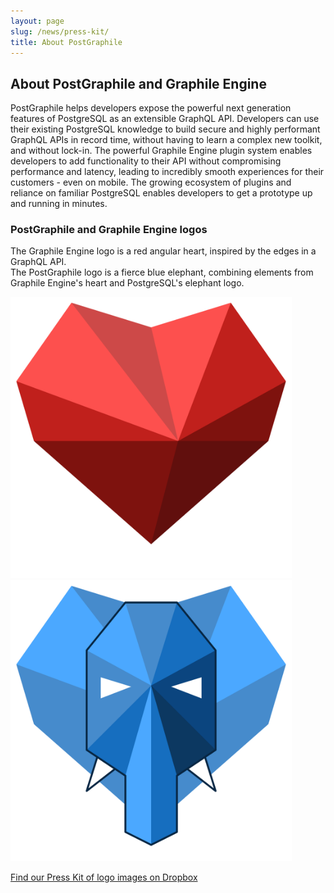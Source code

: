 ```yaml
---
layout: page
slug: /news/press-kit/
title: About PostGraphile
---
```


## About PostGraphile and Graphile Engine

PostGraphile helps developers expose the powerful next generation features of PostgreSQL as an extensible GraphQL API. Developers can use their existing PostgreSQL knowledge to build secure and highly performant GraphQL APIs in record time, without having to learn a complex new toolkit, and without lock-in. The powerful Graphile Engine plugin system enables developers to add functionality to their API without compromising performance and latency, leading to incredibly smooth experiences for their customers - even on mobile. The growing ecosystem of plugins and reliance on familiar PostgreSQL enables developers to get a prototype up and running in minutes.

### PostGraphile and Graphile Engine logos

The Graphile Engine logo is a red angular heart, inspired by the edges in a GraphQL API.  
The PostGraphile logo is a fierce blue elephant, combining elements from Graphile Engine's heart and PostgreSQL's elephant logo.

<div class="flex flex-wrap justify-around">
<a href="/images/graphile.optimized.svg">
<img alt="Graphile Engine logo" style="width:450px; height: 450px" src="/images/graphile.optimized.svg" />
</a>
<a href="/images/postgraphile.optimized.svg">
<img alt="PostGraphile logo" style="width:450px; height: 450px" src="/images/postgraphile.optimized.svg" />
</a>
</div>

[Find our Press Kit of logo images on Dropbox](https://www.dropbox.com/sh/ubvuezh5xww3l66/AAAAPhMTfWqh8lG50Bgqz9U-a?dl=0)
